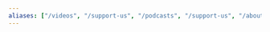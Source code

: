 ```yaml
---
aliases: ["/videos", "/support-us", "/podcasts", "/support-us", "/about-us", "/contact", "/blog"]
---
```


